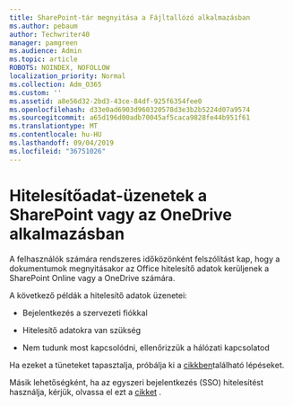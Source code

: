 ```yaml
---
title: SharePoint-tár megnyitása a Fájltallózó alkalmazásban
ms.author: pebaum
author: Techwriter40
manager: pamgreen
ms.audience: Admin
ms.topic: article
ROBOTS: NOINDEX, NOFOLLOW
localization_priority: Normal
ms.collection: Adm_O365
ms.custom: ''
ms.assetid: a8e56d32-2bd3-43ce-84df-925f6354fee0
ms.openlocfilehash: d33e0ad6903d960320578d3e3b2b5224d07a9574
ms.sourcegitcommit: a65d196d00adb70045af5caca9828fe44b951f61
ms.translationtype: MT
ms.contentlocale: hu-HU
ms.lasthandoff: 09/04/2019
ms.locfileid: "36751026"
---
```

# <a name="credential-messages-in-sharepoint-or-onedrive"></a>Hitelesítőadat-üzenetek a SharePoint vagy az OneDrive alkalmazásban

A felhasználók számára rendszeres időközönként felszólítást kap, hogy a dokumentumok megnyitásakor az Office hitelesítő adatok kerüljenek a SharePoint Online vagy a OneDrive számára.

A következő példák a hitelesítő adatok üzenetei:

- Bejelentkezés a szervezeti fiókkal

- Hitelesítő adatokra van szükség

- Nem tudunk most kapcsolódni, ellenőrizzük a hálózati kapcsolatod

Ha ezeket a tüneteket tapasztalja, próbálja ki a [cikkben](https://support.microsoft.com/help/2913639/office-applications-periodically-prompt-for-credentials-to-sharepoint)található lépéseket.

Másik lehetőségként, ha az egyszeri bejelentkezés (SSO) hitelesítést használja, kérjük, olvassa el ezt a [cikket](https://support.microsoft.com/help/4025962/cant-sign-in-after-update-to-office-2016-build-16-0-7967-on-windows-10) .

